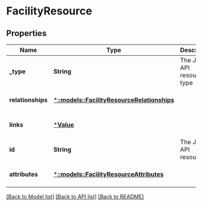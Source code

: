 # FacilityResource

## Properties
Name | Type | Description | Notes
------------ | ------------- | ------------- | -------------
**_type** | **String** | The JSON-API resource type | [optional] [default to null]
**relationships** | [***::models::FacilityResourceRelationships**](FacilityResource_relationships.md) |  | [optional] [default to null]
**links** | [***Value**](Value.md) |  | [optional] [default to null]
**id** | **String** | The JSON-API resource ID | [optional] [default to null]
**attributes** | [***::models::FacilityResourceAttributes**](FacilityResource_attributes.md) |  | [optional] [default to null]

[[Back to Model list]](../README.md#documentation-for-models) [[Back to API list]](../README.md#documentation-for-api-endpoints) [[Back to README]](../README.md)


